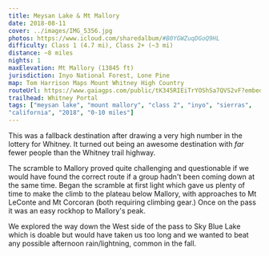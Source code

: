 ```yaml
---
title: Meysan Lake & Mt Mallory
date: 2018-08-11
cover: ../images/IMG_5356.jpg
photos: https://www.icloud.com/sharedalbum/#B0YGWZuqDGoQ9HL
difficulty: Class 1 (4.7 mi), Class 2+ (~3 mi)
distance: ~8 miles
nights: 1
maxElevation: Mt Mallory (13845 ft)
jurisdiction: Inyo National Forest, Lone Pine
map: Tom Harrison Maps Mount Whitney High Country
routeUrl: https://www.gaiagps.com/public/tK345RIEiTrYOShSa7QVS2vF?embed=True
trailhead: Whitney Portal
tags: ["meysan lake", "mount mallory", "class 2", "inyo", "sierras",
"california", "2018", "0-10 miles"]
---
```


  This was a fallback destination after drawing a very high number in the
  lottery for Whitney.  It turned out being an awesome destination with
  *far* fewer people than the Whitney trail highway.

  The scramble to Mallory proved quite challenging and questionable if we would have found the correct
  route if a group hadn't been coming down at the same time.  Began the
  scramble at first light which gave us plenty of time to make the climb to the
  plateau below Mallory, with approaches to Mt LeConte and Mt Corcoran
  (both requiring climbing gear.)  Once on the pass it was an easy rockhop to
  Mallory's peak.

  We explored the way down the West side of the pass to Sky Blue Lake which is
  doable but would have taken us too long and we wanted to beat any possible
  afternoon rain/lightning, common in the fall.


